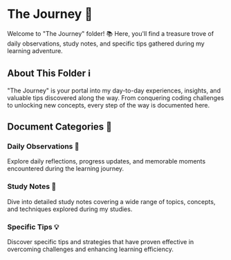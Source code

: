 # The Journey 🚀

Welcome to "The Journey" folder! 📚 Here, you'll find a treasure trove of daily observations, study notes, and specific tips gathered during my learning adventure.

## About This Folder ℹ️

"The Journey" is your portal into my day-to-day experiences, insights, and valuable tips discovered along the way. From conquering coding challenges to unlocking new concepts, every step of the way is documented here.

## Document Categories 📝

### Daily Observations 🌟

Explore daily reflections, progress updates, and memorable moments encountered during the learning journey.

### Study Notes 📖

Dive into detailed study notes covering a wide range of topics, concepts, and techniques explored during my studies.

### Specific Tips 💡

Discover specific tips and strategies that have proven effective in overcoming challenges and enhancing learning efficiency.
